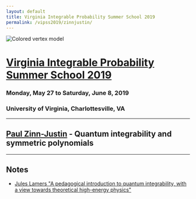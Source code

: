 ```yaml
---
layout: default
title: Virginia Integrable Probability Summer School 2019
permalink: /vipss2019/zinnjustin/
---
```


<img src="{{site.url}}/img/color-vertex.jpg" style="max-width:100%" alt="Colored vertex model">

# <a href="{{site.url}}/vipss2019/">Virginia Integrable Probability Summer School 2019</a>

### Monday, May 27 to Saturday, June 8, 2019

### University of Virginia, Charlottesville, VA

---

## <a href="http://blogs.unimelb.edu.au/paul-zinn-justin/">Paul Zinn-Justin</a> - Quantum integrability and symmetric polynomials

---

## Notes

- [Jules Lamers "A pedagogical introduction to quantum integrability, with a view towards theoretical high-energy physics"](https://arxiv.org/abs/1501.06805)
